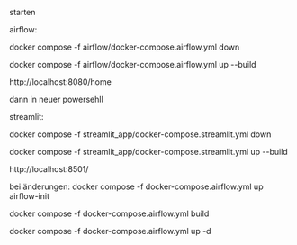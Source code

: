 starten





airflow:

docker compose -f airflow/docker-compose.airflow.yml down

docker compose -f airflow/docker-compose.airflow.yml up --build

http://localhost:8080/home

dann in neuer powersehll

streamlit:

docker compose -f streamlit_app/docker-compose.streamlit.yml down

docker compose -f streamlit_app/docker-compose.streamlit.yml up --build

http://localhost:8501/


bei änderungen:
docker compose -f docker-compose.airflow.yml up airflow-init

docker compose -f docker-compose.airflow.yml build

docker compose -f docker-compose.airflow.yml up -d



